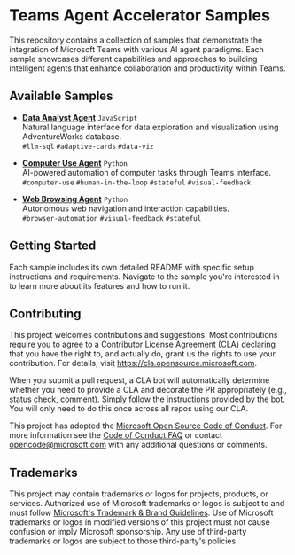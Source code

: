 # Teams Agent Accelerator Samples

This repository contains a collection of samples that demonstrate the integration of Microsoft Teams with various AI agent paradigms. Each sample showcases different capabilities and approaches to building intelligent agents that enhance collaboration and productivity within Teams.

## Available Samples

- **[Data Analyst Agent](js/data-analyst-agent)** `JavaScript`  
  Natural language interface for data exploration and visualization using AdventureWorks database.  
  `#llm-sql` `#adaptive-cards` `#data-viz`

- **[Computer Use Agent](python/computer-use-agent)** `Python`  
  AI-powered automation of computer tasks through Teams interface.  
  `#computer-use` `#human-in-the-loop` `#stateful` `#visual-feedback`

- **[Web Browsing Agent](python/web-browsing-agent)** `Python`  
  Autonomous web navigation and interaction capabilities.  
  `#browser-automation` `#visual-feedback` `#stateful`

## Getting Started

Each sample includes its own detailed README with specific setup instructions and requirements. Navigate to the sample you're interested in to learn more about its features and how to run it.

## Contributing

This project welcomes contributions and suggestions. Most contributions require you to agree to a
Contributor License Agreement (CLA) declaring that you have the right to, and actually do, grant us
the rights to use your contribution. For details, visit https://cla.opensource.microsoft.com.

When you submit a pull request, a CLA bot will automatically determine whether you need to provide
a CLA and decorate the PR appropriately (e.g., status check, comment). Simply follow the instructions
provided by the bot. You will only need to do this once across all repos using our CLA.

This project has adopted the [Microsoft Open Source Code of Conduct](https://opensource.microsoft.com/codeofconduct/).
For more information see the [Code of Conduct FAQ](https://opensource.microsoft.com/codeofconduct/faq/) or
contact [opencode@microsoft.com](mailto:opencode@microsoft.com) with any additional questions or comments.

## Trademarks

This project may contain trademarks or logos for projects, products, or services. Authorized use of Microsoft
trademarks or logos is subject to and must follow
[Microsoft's Trademark & Brand Guidelines](https://www.microsoft.com/en-us/legal/intellectualproperty/trademarks/usage/general).
Use of Microsoft trademarks or logos in modified versions of this project must not cause confusion or imply Microsoft sponsorship.
Any use of third-party trademarks or logos are subject to those third-party's policies.
